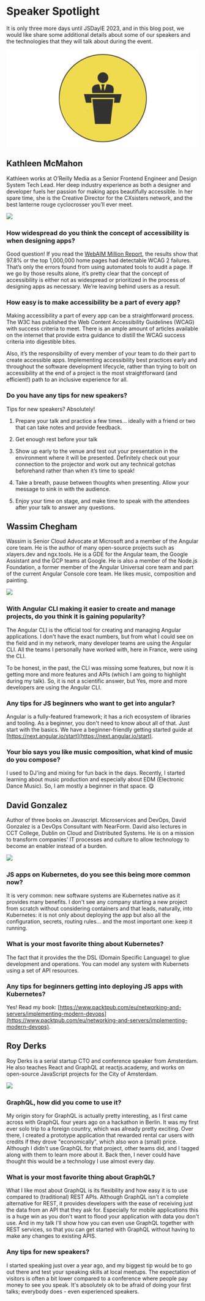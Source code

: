 # Speaker Spotlight

It is only three more days until JSDayIE 2023, and in this blog post, we would like share some additional details about some of our speakers and the technologies that they will talk about during the event.

![](/media/blog/blog_post_14.png)

## Kathleen McMahon

Kathleen works at O’Reilly Media as a Senior Frontend Engineer and Design System Tech Lead. Her deep industry experience as both a designer and developer fuels her passion for making apps beautifully accessible. In her spare time, she is the Creative Director for the CXsisters network, and the best lanterne rouge cyclocrosser you’ll ever meet.

![](/media/speakers_2023/kathleen_mcmahon.jpg)

### How widespread do you think the concept of accessibility is when designing apps?

Good question! If you read the [WebAIM Million Report](https://webaim.org/projects/million/), the results show that 97.8% or the top 1,000,000 home pages had detectable WCAG 2 failures. That’s only the errors found from using automated tools to audit a page. If we go by those results alone, it’s pretty clear that the concept of accessibility is either not as widespread or prioritized in the process of designing apps as necessary. We’re leaving behind users as a result.

### How easy is to make accessibility be a part of every app?

Making accessibility a part of every app can be a straightforward process. The W3C has published the Web Content Accessibility Guidelines (WCAG) with success criteria to meet. There is an ample amount of articles available on the internet that provide extra guidance to distill the WCAG success criteria into digestible bites.

Also, it’s the responsibility of every member of your team to do their part to create accessible apps. Implementing accessibility best practices early and throughout the software development lifecycle, rather than trying to bolt on accessibility at the end of a project is the most straightforward (and efficient!) path to an inclusive experience for all.

### Do you have any tips for new speakers?

Tips for new speakers? Absolutely!

1. Prepare your talk and practice a few times… ideally with a friend or two that can take notes and provide feedback.

2. Get enough rest before your talk

3. Show up early to the venue and test out your presentation in the environment where it will be presented. Definitely check out your connection to the projector and work out any technical gotchas beforehand rather than when it’s time to speak!

4. Take a breath, pause between thoughts when presenting. Allow your message to sink in with the audience.

5. Enjoy your time on stage, and make time to speak with the attendees after your talk to answer any questions.

## Wassim Chegham

Wassim is Senior Cloud Advocate at Microsoft and a member of the Angular core team. He is the author of many open-source projects such as xlayers.dev and ngx.tools. He is a GDE for the Angular team, the Google Assistant and the GCP teams at Google. He is also a member of the Node.js Foundation, a former member of the Angular Universal core team and part of the current Angular Console core team. He likes music, composition and painting.

![](/media/speakers_2023/wassim_chegham.jpg)

### With Angular CLI making it easier to create and manage projects, do you think it is gaining popularity?

The Angular CLI is the official tool for creating and managing Angular applications. I don't have the exact numbers, but from what I could see on the field and in my network, many developer teams are using the Angular CLI. All the teams I personally have worked with, here in France, were using the CLI.

To be honest, in the past, the CLI was missing some features, but now it is getting more and more features and APIs (which I am going to highlight during my talk). So, it is not a scientific answer, but Yes, more and more developers are using the Angular CLI.

### Any tips for JS beginners who want to get into angular?

Angular is a fully-featured framework; it has a rich ecosystem of libraries and tooling. As a beginner, you don't need to know about all of that. Just start with the basics. We have a beginner-friendly getting started guide at [https://next.angular.io/start](https://next.angular.io/start).

### Your bio says you like music composition, what kind of music do you compose?

I used to DJ'ing and mixing for fun back in the days. Recently, I started learning about music production and especially about EDM (Electronic Dance Music). So, I am mostly a beginner in that space. 😋

## David Gonzalez

Author of three books on Javascript. Microservices and DevOps, David Gonzalez is a DevOps Consultant with NearForm. David also lectures in CCT College, Dublin on Cloud and Distributed Systems. He is on a mission to transform companies’ IT processes and culture to allow technology to become an enabler instead of a burden.

![](/media/speakers_2023/david_gonzalez.jpg)

### JS apps on Kubernetes, do you see this being more common now?

It is very common: new software systems are Kubernetes native as it provides many benefits. I don't see any company starting a new project from scratch without considering containers and that leads, naturally, into Kubernetes: it is not only about deploying the app but also all the configuration, secrets, routing rules... and the most important one: keep it running.

### What is your most favorite thing about Kubernetes?

The fact that it provides the the DSL (Domain Specific Language) to glue development and operations. You can model any system with Kubernets using a set of API resources.

### Any tips for beginners getting into deploying JS apps with Kubernetes?

Yes! Read my book: [https://www.packtpub.com/eu/networking-and-servers/implementing-modern-devops](https://www.packtpub.com/eu/networking-and-servers/implementing-modern-devops).

## Roy Derks

Roy Derks is a serial startup CTO and conference speaker from Amsterdam. He also teaches React and GraphQL at reactjs.academy, and works on open-source JavaScript projects for the City of Amsterdam.

![](/media/speakers_2023/roy_derks.jpg)

### GraphQL, how did you come to use it?

My origin story for GraphQL is actually pretty interesting, as I first came across with GraphQL four years ago on a hackathon in Berlin. It was my first ever solo trip to a foreign country, which was already pretty exciting. Over there, I created a prototype application that rewarded rental car users with credits if they drove "economically", which also won a (small) price. Although I didn't use GraphQL for that project, other teams did, and I tagged along with them to learn more about it. Back then, I never could have thought this would be a technology I use almost every day.

### What is your most favorite thing about GraphQL?

What I like most about GraphQL is its flexibility and how easy it is to use compared to (traditional) REST APIs. Although GraphQL isn't a complete alternative for REST, it provides developers with the ease of receiving just the data from an API that they ask for. Especially for mobile applications this is a huge win as you don't want to flood your application with data you don't use. And in my talk I'll show how you can even use GraphQL together with REST services, so that you can get started with GraphQL without having to make any changes to existing APIS.

### Any tips for new speakers?

I started speaking just over a year ago, and my biggest tip would be to go out there and test your speaking skills at local meetups. The expectation of visitors is often a bit lower compared to a conference where people pay money to see you speak. It's absolutely ok to be afraid of doing your first talks; everybody does - even experienced speakers.
